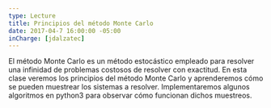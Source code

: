 ```yaml
---
type: Lecture
title: Principios del método Monte Carlo
date: 2017-04-7 16:00:00 -05:00
inCharge: [jdalzatec]
---
```


El método Monte Carlo es un método estocástico empleado para resolver una infinidad de problemas costosos de resolver con exactitud. En esta clase veremos los principios del método Monte Carlo y aprenderemos cómo se pueden muestrear los sistemas a resolver. Implementaremos algunos algoritmos en python3 para observar cómo funcionan dichos muestreos.